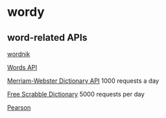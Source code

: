 # wordy

## word-related APIs

[wordnik](https://www.wordnik.com/)

[Words API](https://www.wordsapi.com/docs)

[Merriam-Webster Dictionary API](http://www.dictionaryapi.com/) 1000 requests a day

[Free Scrabble Dictionary](http://api.freescrabbledictionary.com/) 5000 requests per day

[Pearson](http://developer.pearson.com/apis/dictionaries)
